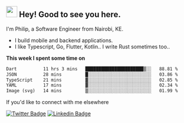 <h2><img src="https://slackmojis.com/emojis/3643-cool-doge/download" width="30"/> Hey! Good to see you here.</h2>

<p>I'm Philip, a Software Engineer from Nairobi, KE. 

- I build mobile and backend applications.
- I like Typescript, Go, Flutter, Kotlin.. I write Rust sometimes too..</p>

**This week I spent some time on**
<!--START_SECTION:waka-->

```txt
Dart          11 hrs 3 mins   ██████████████████████▒░░   88.81 %
JSON          28 mins         █░░░░░░░░░░░░░░░░░░░░░░░░   03.86 %
TypeScript    21 mins         ▓░░░░░░░░░░░░░░░░░░░░░░░░   02.85 %
YAML          17 mins         ▓░░░░░░░░░░░░░░░░░░░░░░░░   02.34 %
Image (svg)   14 mins         ▒░░░░░░░░░░░░░░░░░░░░░░░░   01.99 %
```

<!--END_SECTION:waka-->

If you'd like to connect with me elsewhere

[![Twitter Badge](https://img.shields.io/badge/-Twitter-1ca0f1?style=flat-square&labelColor=1ca0f1&logo=twitter&logoColor=white&link=https://twitter.com/_diogorodrigues)](https://twitter.com/kimathiphil)  [![Linkedin Badge](https://img.shields.io/badge/-LinkedIn-blue?style=flat-square&logo=Linkedin&logoColor=white&link=https://www.linkedin.com/in/philip-kimathi-2604a9114/)](https://www.linkedin.com/in/philip-kimathi-2604a9114/)
